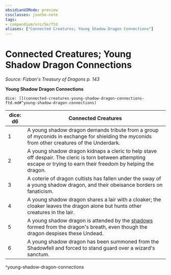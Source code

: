 ```yaml
---
obsidianUIMode: preview
cssclasses: json5e-note
tags:
- compendium/src/5e/ftd
aliases: ["Connected Creatures; Young Shadow Dragon Connections"]
---
```

# Connected Creatures; Young Shadow Dragon Connections
*Source: Fizban's Treasury of Dragons p. 143* 

**Young Shadow Dragon Connections**

`dice: [](connected-creatures-young-shadow-dragon-connections-ftd.md#^young-shadow-dragon-connections)`

| dice: d6 | Connected Creatures |
|----------|---------------------|
| 1 | A young shadow dragon demands tribute from a group of myconids in exchange for shielding the myconids from other creatures of the Underdark. |
| 2 | A young shadow dragon kidnaps a cleric to help stave off despair. The cleric is torn between attempting escape or trying to earn their freedom by helping the dragon. |
| 3 | A coterie of dragon cultists has fallen under the sway of a young shadow dragon, and their obeisance borders on fanaticism. |
| 4 | A young shadow dragon shares a lair with a cloaker; the cloaker leaves the dragon alone but hunts other creatures in the lair. |
| 5 | A young shadow dragon is attended by the [shadows](compendium/bestiary/undead/shadow.md) formed from the dragon's breath, even though the dragon despises these Undead. |
| 6 | A young shadow dragon has been summoned from the Shadowfell and forced to stand guard over a wizard's sanctum. |
^young-shadow-dragon-connections